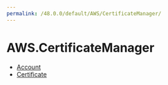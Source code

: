 ```yaml
---
permalink: /48.0.0/default/AWS/CertificateManager/
---
```


# AWS.CertificateManager



* [Account](Account.md)
* [Certificate](Certificate.md)